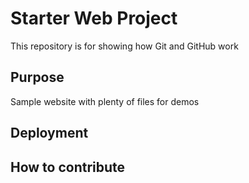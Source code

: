 # Starter Web Project

This repository is for showing how Git and GitHub work

## Purpose

Sample website with plenty of files for demos

## Deployment 

## How to contribute
